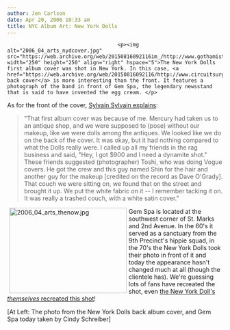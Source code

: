 ```yaml
---
author: Jen Carlson
date: Apr 20, 2006 10:33 am
title: NYC Album Art: New York Dolls
---
```


	
										<p><img alt="2006_04_arts_nydcover.jpg" src="https://web.archive.org/web/20150816092116im_/http://www.gothamist.com/attachments/arts_jen/2006_04_arts_nydcover.jpg" width="250" height="250" align="right" hspace="5">The New York Dolls first album cover was shot in New York. In this case, <a href="https://web.archive.org/web/20150816092116/http://www.circuitsurgeon.com/albums/newyorkdolls1.jpg">the back cover</a> is more interesting than the front. It features a photograph of the band in front of Gem Spa, the legendary newsstand that is said to have invented the egg cream. </p>

<p>As for the front of the cover, <a href="https://web.archive.org/web/20150816092116/http://www.canoe.ca/JamMusicArtistsN/newyorkdolls.html">Sylvain Sylvain explains</a>: </p>

<blockquote>&quot;That first album cover was because of me. Mercury had taken us to an antique shop, and we were supposed to (pose) without our makeup, like we were dolls among the antiques. We looked like we do on the back of the cover. It was okay, but it had nothing compared to what the Dolls really were. I called up all my friends in the rag business and said, &quot;Hey, I got $900 and I need a dynamite shot.&quot; These friends suggested (photographer) Toshi, who was doing Vogue covers. He got the crew and this guy named Shin for the hair and another guy for the makeup [credited on the record as Dave O&apos;Grady]. That couch we were sitting on, we found that on the street and brought it up. We put the white fabric on it -- I remember tacking it on. It was really a trashed couch, with a white satin cover.&quot;</blockquote>

<p><img alt="2006_04_arts_thenow.jpg" src="https://web.archive.org/web/20150816092116im_/http://www.gothamist.com/attachments/arts_jen/2006_04_arts_thenow.jpg" width="274" height="200" align="left" hspace="5">Gem Spa is located at the southwest corner of St. Marks and 2nd Avenue.  In the 60&apos;s it served as a sanctuary from the 9th Precinct&apos;s hippie squad, in the 70&apos;s the New York Dolls took their photo in front of it and today the appearance hasn&apos;t changed much at all (though the clientele has). We&apos;re guessing lots of fans have recreated the shot, even <a href="https://web.archive.org/web/20150816092116/http://www.onepotatoproductions.com/NewYorkDoll/gallery_nydolls/pages/gem_spa2.html">the New York Doll&apos;s <em>themselves</em> recreated this shot</a>!</p>

<p>[At Left: The photo from the New York Dolls back album cover, and Gem Spa today taken by Cindy Schreiber]</p>					
										
									
				
